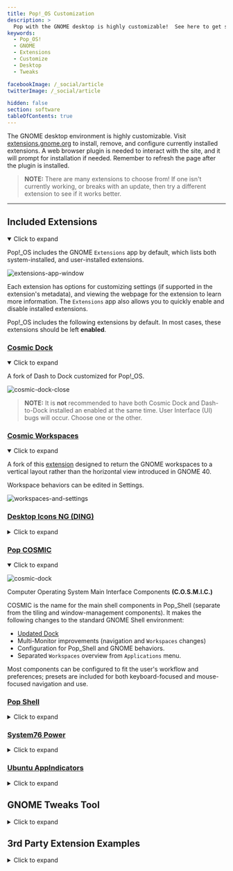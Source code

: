 ```yaml
---
title: Pop!_OS Customization
description: >
  Pop with the GNOME desktop is highly customizable!  See here to get started making your desktop just right for you.
keywords:
  - Pop_OS!
  - GNOME
  - Extensions
  - Customize
  - Desktop
  - Tweaks

facebookImage: /_social/article
twitterImage: /_social/article

hidden: false
section: software
tableOfContents: true
---
```


The GNOME desktop environment is highly customizable. Visit [extensions.gnome.org](https://extensions.gnome.org) to install, remove, and configure currently installed extensions.  A web browser plugin is needed to interact with the site, and it will prompt for installation if needed.  Remember to refresh the page after the plugin is installed.

>**NOTE:** There are many extensions to choose from! If one isn't currently working, or breaks with an update, then try a different extension to see if it works better.

---

## Included Extensions

<details open>
  <summary>Click to expand</summary>

Pop!\_OS includes the GNOME `Extensions` app by default, which lists both system-installed, and user-installed extensions.

![extensions-app-window](/images/customize-gnome/extensions-app-window.png)

Each extension has options for customizing settings (if supported in the extension's metadata), and viewing the webpage for the extension to learn more information. The `Extensions` app also allows you to quickly enable and disable installed extensions.

Pop!\_OS includes the following extensions by default. In most cases, these extensions should be left **enabled**.

### [Cosmic Dock](https://github.com/pop-os/cosmic-dock)

<details open>
  <summary>Click to expand</summary>

A fork of Dash to Dock customized for Pop!\_OS.

![cosmic-dock-close](/images/customize-gnome/cosmic-dock-close.png)

>**NOTE:** It is **not** recommended to have both Cosmic Dock and Dash-to-Dock installed an enabled at the same time. User Interface (UI) bugs will occur. Choose one or the other.

</details>

### [Cosmic Workspaces](https://github.com/pop-os/cosmic-workspaces)

<details open>
  <summary>Click to expand</summary>

A fork of this [extension](https://github.com/RensAlthuis/vertical-overview) designed to return the GNOME workspaces to a vertical layout rather than the horizontal view introduced in GNOME 40.

Workspace behaviors can be edited in Settings.

![workspaces-and-settings](/images/customize-gnome/workspaces-and-settings.png)

</details>

### [Desktop Icons NG (DING)](https://gitlab.com/rastersoft/desktop-icons-ng)

<details>
  <summary>Click to expand</summary>

Since Desktop icons have been deprecated in mainline GNOME, Pop!_OS includes a GNOME extension to bring this feature back.

</details>

### [Pop COSMIC](https://github.com/pop-os/cosmic)

<details open>
  <summary>Click to expand</summary>

![cosmic-dock](/images/customize-gnome/cosmic-dock.png)

Computer Operating System Main Interface Components **(C.O.S.M.I.C.)**

COSMIC is the name for the main shell components in Pop_Shell (separate from the tiling and window-management components). It makes the following changes to the standard GNOME Shell environment:

- [Updated Dock](#cosmic-dock)
- Multi-Monitor improvements (navigation and `Workspaces` changes)
- Configuration for Pop_Shell and GNOME behaviors.
- Separated `Workspaces` overview from `Applications` menu.

Most components can be configured to fit the user's workflow and preferences; presets are included for both keyboard-focused and mouse-focused navigation and use.

</details>

### [Pop Shell](https://github.com/pop-os/shell)

<details>
  <summary>Click to expand</summary>

![pop-shell](/images/customize-gnome/pop-shell.png)

An extension designed to add `i3wm`-style auto-tiling and related keyboard navigation features to the GNOME Desktop.

For details refer to the Github page (linked above) or view the tutorial content [here](/articles/pop-basics).

</details>

### [System76 Power](https://github.com/pop-os/gnome-shell-extension-system76-power)

<details>
  <summary>Click to expand</summary>

This extension assists with power-management and battery conservation. It adds options for switching CPU performance modes, and enabling/disabling GPU hardware on applicable models.

For more information on System76 Power refer to the Github page (above) and/or this [support article](/articles/graphics-switch-pop).

</details>

### [Ubuntu AppIndicators](https://github.com/ubuntu/gnome-shell-extension-appindicator)

<details>
  <summary>Click to expand</summary>

The Ubuntu AppIndicators extension enables user-installed applications to display an icon or app-menu in the `top-bar`. For example, in the screenshots below, the **Discord** and **Slack** [icons](/articles/customize-gnome#pop-shell) are present because of this extension.

The appearance and features of each icon vary by the application and the developer features enabled.

</details>

</details>

## GNOME Tweaks Tool

<details>
  <summary>Click to expand</summary>

Adding and customizing certain features in GNOME desktop environments requires either editing `gsettings` or using a tool like GNOME Tweaks.

`GNOME Tweaks` is available in the `Pop!_Shop`.

Once installed, users can use `GNOME Tweaks` (appears as "Tweaks" after install) to:

- Customize their GNOME theme (icons, colors, etc.).
- Edit additional mouse and keyboard settings.
- Change window decorations, such as adding a maximize button, or choosing where app menus appear.

![gnome-tweaks-theming](/images/customize-gnome/gnome-tweaks-themeing.png)

![tweaks-keyboard-mouse](/images/customize-gnome/tweaks-keyboard-mouse.png)

![tweaks-winow-titlebars](/images/customize-gnome/tweaks-window-bars.png)

> **NOTE:** GNOME Tweaks is the easiest way to apply installed GNOME themes. However, installing custom themes also requires the [User Themes](#user-themes) extension be installed (see [below](#user-themes)).

</details>

## 3rd Party Extension Examples

<details>
  <summary>Click to expand</summary>

### [User Themes](https://extensions.gnome.org/extension/19/user-themes/)

<details>
  <summary>Click to expand</summary>

This extension allows for the desktop to be themed in further ways than default. Many themes and extensions can be installed from [opendesktop.org](https://www.opendesktop.org/s/Gnome), among others. This extension is not installed by default in Pop!_OS.

</details>

### [Backslide](https://extensions.gnome.org/extension/543/backslide/)

<details>
  <summary>Click to expand</summary>

![backslide](/images/customize-gnome/backslide-new.png)

This extension is a wallpaper slideshow for your desktop.  After choosing a folder of pictures, they will be rotated automatically at a predefined time period.

</details>

### [Caffeine](https://extensions.gnome.org/extension/517/caffeine/)

<details>
  <summary>Click to expand</summary>

![caffeine](/images/customize-gnome/caffeine.png)

Caffeine is an extension that keeps your computer "awake" by allowing users to enable/disable auto suspend or screensaver with the touch of a button.

It's represented by a small coffee-cup icon on the `top-bar`. When activated, steam-lines come out of the cup, when disabled, there is no steam.

</details>

### [GSConnect](https://extensions.gnome.org/extension/1319/gsconnect/)

<details>
  <summary>Click to expand</summary>

GSConnect is a re-implementation of the popular KDE application KDE Connect. GS connect allows users to pair their phone with GNOME (mobile app required). GSConnect will then sync SMS messages and/or all phone notifications with the desktop. It also allows for file transfer or remote-control options.

</details>

### [Lock keys](https://extensions.gnome.org/extension/36/lock-keys/)

<details>
  <summary>Click to expand</summary>

![lock keys](/images/customize-gnome/lock-keys-3.png)

The lock keys extension notifies you when you press the Caps Lock or the Num Lock and let's you know at all times if you have either button active.

</details>

## [Sound Output Device Chooser](https://extensions.gnome.org/extension/906/sound-output-device-chooser/)

<details>
  <summary>Click to expand</summary>

Extension Disabled | Extension Enabled
---------|----------
 ![sound-output-no](/images/customize-gnome/without-sound-devices.png) | ![sound-input-yes](/images/customize-gnome/with-sound-devices.png)

The Sound Output Chooser adds a quick change option to the system menu in the top right of the screen.  This allows for changing audio inputs and outputs and adjusting volume levels quickly.

</details>
</details>
